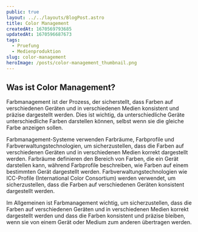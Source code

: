 ```yaml
---
public: true
layout: ../../layouts/BlogPost.astro
title: Color Management
createdAt: 1670569793685
updatedAt: 1670596687673
tags:
  - Pruefung
  - Medienproduktion
slug: color-management
heroImage: /posts/color-management_thumbnail.png
---
```



## Was ist Color Management?

Farbmanagement ist der Prozess, der sicherstellt, dass Farben auf verschiedenen Geräten und in verschiedenen Medien konsistent und präzise dargestellt werden. Dies ist wichtig, da unterschiedliche Geräte unterschiedliche Farben darstellen können, selbst wenn sie die gleiche Farbe anzeigen sollen.

Farbmanagement-Systeme verwenden Farbräume, Farbprofile und Farbverwaltungstechnologien, um sicherzustellen, dass die Farben auf verschiedenen Geräten und in verschiedenen Medien korrekt dargestellt werden. Farbräume definieren den Bereich von Farben, die ein Gerät darstellen kann, während Farbprofile beschreiben, wie Farben auf einem bestimmten Gerät dargestellt werden. Farbverwaltungstechnologien wie ICC-Profile (International Color Consortium) werden verwendet, um sicherzustellen, dass die Farben auf verschiedenen Geräten konsistent dargestellt werden.

Im Allgemeinen ist Farbmanagement wichtig, um sicherzustellen, dass die Farben auf verschiedenen Geräten und in verschiedenen Medien korrekt dargestellt werden und dass die Farben konsistent und präzise bleiben, wenn sie von einem Gerät oder Medium zum anderen übertragen werden.